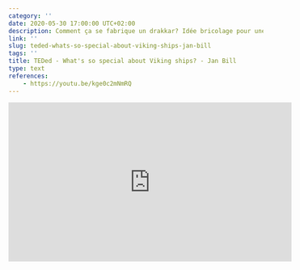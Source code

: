 ```yaml
---
category: ''
date: 2020-05-30 17:00:00 UTC+02:00
description: Comment ça se fabrique un drakkar? Idée bricolage pour une éventuelle deuxième vague :D
link: ''
slug: teded-whats-so-special-about-viking-ships-jan-bill
tags: ''
title: TEDed - What's so special about Viking ships? - Jan Bill
type: text
references:
    - https://youtu.be/kge0c2mNmRQ
---
```

<iframe width="560" height="315" src="https://www.youtube-nocookie.com/embed/kge0c2mNmRQ" frameborder="0" allow="accelerometer; autoplay; encrypted-media; gyroscope; picture-in-picture" allowfullscreen></iframe>

